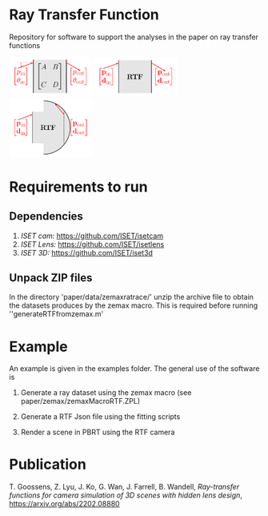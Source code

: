 # Ray Transfer Function


Repository for software to support the analyses in the paper on ray transfer functions
<div>
<img src="./paper/fig/drawings/rtf-matrix.pdf-1.png" alt="RTF" width="33%" >
<img src="./paper/fig/drawings/rtf-function.pdf-1.png" alt="RTF" width="33%" >
<img src="./paper/fig/drawings/rtf-surface.pdf-1.png" alt="RTF" width="33%" >
</div>



# Requirements to run

## Dependencies
1) *ISET cam:* https://github.com/ISET/isetcam
2) *ISET Lens:*  https://github.com/ISET/isetlens
3) *ISET 3D:*  https://github.com/ISET/iset3d

## Unpack ZIP files 
In the directory 'paper/data/zemaxratrace/' unzip the archive file to obtain the datasets produces by the zemax macro.
This is required before running ''generateRTFfromzemax.m'

# Example
An example is given in the examples folder.
The general use of the software is
1. Generate a ray dataset using the zemax macro (see paper/zemax/zemaxMacroRTF.ZPL)

2. Generate a RTF Json file using the fitting scripts 

3. Render a scene in PBRT using the RTF camera 

# Publication
T. Goossens, Z. Lyu, J. Ko, G. Wan, J. Farrell, B. Wandell, *Ray-transfer functions for camera simulation of 3D scenes with hidden lens design*, https://arxiv.org/abs/2202.08880

